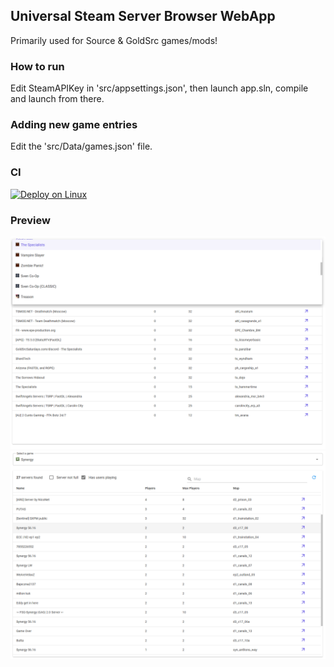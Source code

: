 ## Universal Steam Server Browser WebApp
Primarily used for Source & GoldSrc games/mods!

### How to run
Edit SteamAPIKey in 'src/appsettings.json', then launch app.sln, compile and launch from there.

### Adding new game entries
Edit the 'src/Data/games.json' file.

### CI
[![Deploy on Linux](https://github.com/BerntA/GameServerBrowser/actions/workflows/deploy-linux.yml/badge.svg)](https://github.com/BerntA/GameServerBrowser/actions/workflows/deploy-linux.yml)

### Preview
![Game Server Browser WebApp](./img/server-browser-1.png)
![Game Server Browser WebApp](./img/server-browser-2.png)